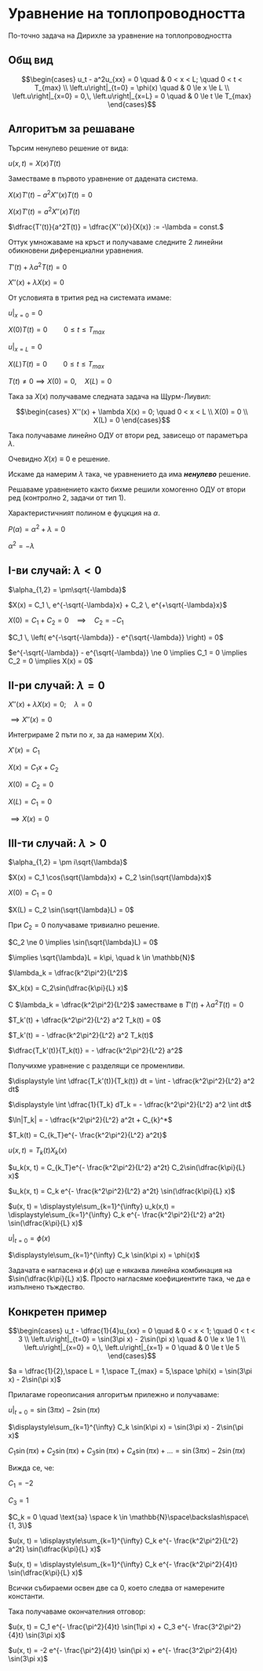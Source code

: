 # Уравнение на топлопроводността

По-точно задача на Дирихле за уравнение на топлопроводността

## Общ вид

```math
\begin{cases}
    u_t - a^2u_{xx} = 0 \quad & 0 < x < L; \quad 0 < t < T_{max}
    \\
    \left.u\right|_{t=0} = \phi(x) \quad & 0 \le x \le L
    \\
    \left.u\right|_{x=0} = 0,\, \left.u\right|_{x=L} = 0 \quad & 0 \le t \le T_{max}
\end{cases}
```

## Алгоритъм за решаване

Търсим ненулево решение от вида:

$u(x, t) = X(x)T(t)$

Заместваме в първото уравнение от дадената система.

$X(x)T'(t) - a^2 X''(x)T(t) = 0$

$X(x)T'(t) = a^2 X''(x)T(t)$

$\dfrac{T'(t)}{a^2T(t)} = \dfrac{X''(x)}{X(x)} := -\lambda = const.$

Оттук умножаваме на кръст и получаваме следните 2 линейни обикновени диференциални уравнения.

$T'(t) + \lambda a^2 T(t) = 0$

$X''(x) + \lambda X(x) = 0$

От условията в трития ред на системата имаме:

$\left.u\right|_{x=0} = 0$

$X(0)T(t) = 0 \quad\quad 0 \le t \le T_{max}$

$\left.u\right|_{x=L} = 0$

$X(L)T(t) = 0 \quad\quad 0 \le t \le T_{max}$

$T(t) \ne 0 \implies X(0) = 0,\quad X(L) = 0$

Така за $X(x)$ получаваме следната задача на Щурм-Лиувил:

```math
\begin{cases}
    X''(x) + \lambda X(x) = 0; \quad 0 < x < L
    \\
    X(0) = 0
    \\
    X(L) = 0
\end{cases}
```

Така получаваме линейно ОДУ от втори ред, зависещо от параметъра $\lambda$.

Очевидно $X(x) \equiv 0$ е решение.

Искаме да намерим $\lambda$ така, че уравнението да има _**ненулево**_ решение.

Решаваме уравнението както бихме решили хомогенно ОДУ от втори ред (контролно 2, задачи от тип 1).

Характеристичният полином е фуцкция на $\alpha$.

$P(\alpha) = \alpha^2 + \lambda  = 0$

$\alpha^2 = -\lambda$

## I-ви случай: $\lambda < 0$

$\alpha_{1,2} = \pm\sqrt{-\lambda}$

$X(x) = C_1 \, e^{-\sqrt{-\lambda}x} + C_2 \, e^{+\sqrt{-\lambda}x}$

$X(0) = C_1 + C_2 = 0 \quad \implies \quad C_2 = -C_1$

$C_1 \, \left( e^{-\sqrt{-\lambda}} - e^{\sqrt{-\lambda}} \right) = 0$

$e^{-\sqrt{-\lambda}} - e^{\sqrt{-\lambda}} \ne 0 \implies C_1 = 0 \implies C_2 = 0 \implies X(x) = 0$

## II-ри случай: $\lambda = 0$

$X''(x) + \lambda X(x) = 0; \quad \lambda = 0$

$\implies X''(x) = 0$

Интегрираме 2 пъти по $x$, за да намерим X(x).

$X'(x) = C_1$

$X(x) = C_1 x + C_2$

$X(0) = C_2 = 0$

$X(L) = C_1 = 0$

$\implies X(x) = 0$

## III-ти случай: $\lambda > 0$

$\alpha_{1,2} = \pm i\sqrt{\lambda}$

$X(x) = C_1 \cos(\sqrt{\lambda}x) + C_2 \sin(\sqrt{\lambda}x)$

$X(0) = C_1 = 0$

$X(L) = C_2 \sin(\sqrt{\lambda}L) = 0$

При $C_2 = 0$ получаваме тривиално решение.

$C_2 \ne 0 \implies \sin(\sqrt{\lambda}L) = 0$

$\implies \sqrt{\lambda}L = k\pi, \quad k \in \mathbb{N}$

$\lambda_k = \dfrac{k^2\pi^2}{L^2}$

$X_k(x) = C_2\sin(\dfrac{k\pi}{L} x)$

С $\lambda_k = \dfrac{k^2\pi^2}{L^2}$ заместваме в $T'(t) + \lambda a^2 T(t) = 0$

$T_k'(t) + \dfrac{k^2\pi^2}{L^2} a^2 T_k(t) = 0$

$T_k'(t) = - \dfrac{k^2\pi^2}{L^2} a^2 T_k(t)$

$\dfrac{T_k'(t)}{T_k(t)} = - \dfrac{k^2\pi^2}{L^2} a^2$

Получихме уравнение с разделящи се променливи.

$\displaystyle \int \dfrac{T_k'(t)}{T_k(t)} dt = \int - \dfrac{k^2\pi^2}{L^2} a^2 dt$

$\displaystyle \int \dfrac{1}{T_k} dT_k = - \dfrac{k^2\pi^2}{L^2} a^2 \int dt$

$\ln|T_k| = - \dfrac{k^2\pi^2}{L^2} a^2t + C_{k}^*$

$T_k(t) = C_{k_T}e^{- \frac{k^2\pi^2}{L^2} a^2t}$

$u(x, t) = T_k(t)X_k(x)$

$u_k(x, t) = C_{k_T}e^{- \frac{k^2\pi^2}{L^2} a^2t} C_2\sin(\dfrac{k\pi}{L} x)$

$u_k(x, t) = C_k e^{- \frac{k^2\pi^2}{L^2} a^2t} \sin(\dfrac{k\pi}{L} x)$

$u(x, t) = \displaystyle\sum_{k=1}^{\infty} u_k(x,t) = \displaystyle\sum_{k=1}^{\infty} C_k e^{- \frac{k^2\pi^2}{L^2} a^2t} \sin(\dfrac{k\pi}{L} x)$

$\displaystyle \left.u\right|_{t=0} = \phi(x)$

$\displaystyle\sum_{k=1}^{\infty} C_k \sin(k\pi x) = \phi(x)$

Задачата е нагласена и $\phi(x)$ ще е някаква линейна комбинация на $\sin(\dfrac{k\pi}{L} x)$. Просто нагласяме коефициентите така, че да е изпълнено тъждество.

## Конкретен пример

```math
\begin{cases}
    u_t - \dfrac{1}{4}u_{xx} = 0 \quad & 0 < x < 1; \quad 0 < t < 3
    \\
    \left.u\right|_{t=0} = \sin(3\pi x) - 2\sin(\pi x) \quad & 0 \le x \le 1
    \\
    \left.u\right|_{x=0} = 0,\, \left.u\right|_{x=1} = 0 \quad & 0 \le t \le 5
\end{cases}
```

$a = \dfrac{1}{2},\space L = 1,\space T_{max} = 5,\space \phi(x) = \sin(3\pi x) - 2\sin(\pi x)$

Прилагаме гореописания алгоритъм прилежно и получаваме:

$\displaystyle \left.u\right|_{t=0} = \sin(3\pi x) - 2\sin(\pi x)$

$\displaystyle\sum_{k=1}^{\infty} C_k \sin(k\pi x) = \sin(3\pi x) - 2\sin(\pi x)$

$C_1\sin(\pi x) + C_2\sin(\pi x) + C_3\sin(\pi x) + C_4\sin(\pi x) + ... = \sin(3\pi x) - 2\sin(\pi x)$

Вижда се, че:

$C_1 = -2$

$C_3 = 1$

$C_k = 0 \quad \text{за} \space k \in \mathbb{N}\space\backslash\space\{1, 3\}$

$u(x, t) = \displaystyle\sum_{k=1}^{\infty} C_k e^{- \frac{k^2\pi^2}{L^2} a^2t} \sin(\dfrac{k\pi}{L} x)$

$u(x, t) = \displaystyle\sum_{k=1}^{\infty} C_k e^{- \frac{k^2\pi^2}{4}t} \sin(\dfrac{k\pi}{L} x)$

Всички събираеми освен две са 0, което следва от намерените константи.

Така получаваме окончателния отговор:

$u(x, t) = C_1 e^{- \frac{\pi^2}{4}t} \sin(1\pi x) + C_3 e^{- \frac{3^2\pi^2}{4}t} \sin(3\pi x)$

$u(x, t) = -2 e^{- \frac{\pi^2}{4}t} \sin(\pi x) + e^{- \frac{3^2\pi^2}{4}t} \sin(3\pi x)$